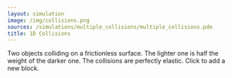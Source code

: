 ```yaml
---
layout: simulation
image: /img/collisions.png
sources: /simulations/multiple_collisions/multiple_collisions.pde
title: 1D Collisions
---
```


Two objects colliding on a frictionless surface. The lighter one is half the weight of the darker one. The collisions are perfectly elastic. Click to add a new block.
